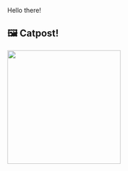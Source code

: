 Hello there!



## 🖼️ Catpost!

<sub>
    <img src="https://cdn2.thecatapi.com/images/27f.jpg" height="256">
</sub>

